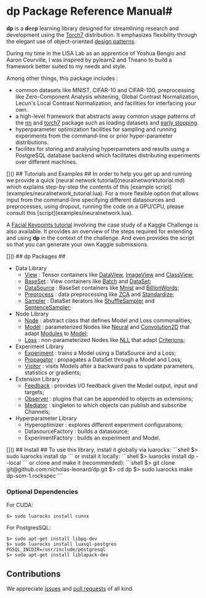 # dp Package Reference Manual#

__dp__ is a <b>d</b>ee<b>p</b> learning library designed for streamlining 
research and development using the [Torch7](http://torch.ch) distribution. 
It emphasizes flexibility through the elegant use of object-oriented 
[design patterns](http://en.wikipedia.org/wiki/Design_Patterns).

During my time in the LISA Lab as an apprentice of Yoshua Bengio and Aaron Courville,
I was inspired by pylearn2 and Theano to build a framework better suited to 
my needs and style.

Among other things, this package includes : 

  * common datasets like MNIST, CIFAR-10 and CIFAR-100, preprocessing like Zero-Component Analysis whitening, Global Contrast Normalization, Lecun's Local Contrast Normalization, and facilities for interfacing your own.
  * a high-level framework that abstracts away common usage patterns of the [nn](https://github.com/torch/nn/blob/master/README.md) and [torch7](https://github.com/torch/torch7/blob/master/README.md) package such as loading datasets and [early stopping](http://en.wikipedia.org/wiki/Early_stopping). 
  * hyperparameter optimization facilities for sampling and running experiments from the command-line or prior hyper-parameter distributions.
  * facilites for storing and analysing hyperpameters and results using a PostgreSQL database backend which facilitates distributing experiments over different machines.

<a name="dp.tutorials"/>
[]()
## Tutorials and Examples ##
In order to help you get up and running we provide a quick [neural network tutorial](neuralnetworktutorial.md) which explains step-by-step the contents of this [example script](examples/neuralnetwork_tutorial.lua). For a more flexible option that allows input from the command-line specifying different datasources and preprocesses, using dropout, running the code on a GPU/CPU, please consult this [script](examples/neuralnetwork.lua).

A [Facial Keypoints tutorial](facialkeypointstutorial.md) involving the case study of a Kaggle Challenge is also available. It provides an overview of the steps required for extending and using  __dp__ in the context of the challenge. And even provides the script so that you can generate your own Kaggle submissions.

<a name="dp.packages"/>
[]()
## dp Packages ##
	
  * Data Library
    * [View](view.md) : Tensor containers like [DataView](view.md#dp.DataView), [ImageView](view.md#dp.ImageView) and [ClassView](view.md#dp.ClassView);
    * [BaseSet](data.md#dp.BaseSet) : View containers like [Batch](data.md#dp.Batch) and [DataSet](data.md#dp.DataSet);
    * [DataSource](data.md#dp.DataSource) : BaseSet containers like [Mnist](data.md#dp.Mnist) and [BillionWords](data.md#dp.BillionWords);
    * [Preprocess](preprocess.md) : data preprocessing like [ZCA](preprocess.md#dp.ZCA) and [Standardize](preprocess.md#dp.Standardize);
    * [Sampler](data.md#dp.Sampler) : DataSet iterators like [ShuffleSampler](data.md#dp.ShuffleSampler) and [SentenceSampler](data.md#dp.SentenceSampler);
  * Node Library
    * [Node](node.md) : abstract class that defines Model and Loss commonalities;
    * [Model](model.md) : parameterized Nodes like [Neural](model.md#dp.Neural) and [Convolution2D](model.md#dp.Convolution2D) that adapt [Modules](https://github.com/torch/nn/blob/master/module.md#module) to [Model](model.md#dp.Model);
    * [Loss](loss.md) : non-parameterized Nodes like [NLL](loss.md#dp.NLL) that adapt [Criterions](https://github.com/torch/nn/blob/master/criterion.md#nn.Criterion);
  * Experiment Library
    * [Experiment](experiment.md) : trains a Model using a DataSource and a Loss;
    * [Propagator](propagator.md) : propagates a DataSet through a Model and Loss;
    * [Visitor](visitor.md) : visits Models after a backward pass to update parameters, statistics or gradients;
  * Extension Library
    * [Feedback](feedback.md) : provides I/O feedback given the Model output, input and targets;
    * [Observer](observer.md) : plugins that can be appended to objects as extensions;
    * [Mediator](mediator.md) : singleton to which objects can publish and subscribe Channels;
  * Hyperparameter Library
    * Hyperoptimizer : explores different experiment configurations;
    * DatasourceFactory : builds a datasource;
    * ExperimentFactory : builds an experiment and Model.


<a name="dp.install"/>
[]()
## Install ##
To use this library, install it globally via luarocks:
```shell
$> sudo luarocks install dp
```
or install it locally:
```shell
$> luarocks install dp --local
```
or clone and make it (recommended):
```shell
$> git clone git@github.com:nicholas-leonard/dp.git
$> cd dp
$> sudo luarocks make dp-scm-1.rockspec 
```

### Optional Dependencies ###
For CUDA:
```shell
$> sudo luarocks install cunnx
```
For PostgresSQL:
```shell
$> sudo apt-get install libpq-dev
$> sudo luarocks install luasql-postgres PGSQL_INCDIR=/usr/include/postgresql
$> sudo apt-get install liblapack-dev
```

## Contributions ##

We appreciate [issues](https://github.com/nicholas-leonard/dp/issues) and [pull requests](https://github.com/nicholas-leonard/dp/pulls?q=is%3Apr+is%3Aclosed) of all kind.
